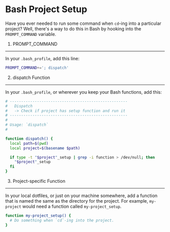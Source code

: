Bash Project Setup
==================

Have you ever needed to run some command when `cd`-ing into a particular project? Well, there's a way to do this in Bash by hooking into the `PROMPT_COMMAND` variable.

1. PROMPT_COMMAND
-----------------

In your `.bash_profile`, add this line:

```bash
PROMPT_COMMAND+='; dispatch'
```

2. dispatch Function
--------------------

In your `.bash_profile`, or wherever you keep your Bash functions, add this:

```bash
# ----------------------------------------------------
#   Dispatch
#   -> Check if project has setup function and run it
# ----------------------------------------------------
#
# Usage: `dispatch`
#

function dispatch() {
  local path=$(pwd)
  local project=$(basename $path)

  if type -t "$project"_setup | grep -i function > /dev/null; then
    "$project"_setup
  fi
}
```

3. Project-specific Function
----------------------------

In your local dotfiles, or just on your machine somewhere, add a function that is named the same as the directory for the project. For example, `my-project` would need a function called `my-project_setup`.


```bash
function my-project_setup() {
  # Do something when `cd`-ing into the project.
}
```
